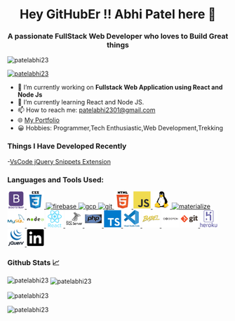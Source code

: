 <h1 align="center">Hey GitHubEr !! Abhi Patel here 👋</h1>
<h3 align="center">A passionate FullStack Web Developer who loves to Build Great things</h3>

<p align="left"> <img src="https://komarev.com/ghpvc/?username=patelabhi23&label=Profile%20views&color=0e75b6&style=flat" alt="patelabhi23" /> </p>
<p align="left"> <a href="https://github.com/ryo-ma/github-profile-trophy"><img src="https://github-profile-trophy.vercel.app/?username=patelabhi23" alt="patelabhi23" /></a> </p>

- 🔭 I’m currently working on **Fullstack Web Application using React and Node Js**
- 🌱 I’m currently learning React and Node JS.
- 📫 How to reach me: patelabhi2301@gmail.com
- 🌐 [My Portfolio](https://patel-abhi.netlify.app/)
- 😀 Hobbies: Programmer,Tech Enthusiastic,Web Development,Trekking

<h3 align="left">Things I Have Developed Recently</h3>

-[VsCode jQuery Snippets Extension ](https://marketplace.visualstudio.com/items?itemName=AbhiPatel.jquery-snippets&ssr=false#review-details)

<h3 align="left">Languages and Tools Used:</h3>
<p align="left"> 
  <a href="https://getbootstrap.com" target="_blank"> <img src="https://raw.githubusercontent.com/devicons/devicon/master/icons/bootstrap/bootstrap-plain-wordmark.svg" alt="bootstrap" width="40" height="40"/> </a> <a href="https://www.w3schools.com/css/" target="_blank"> <img src="https://raw.githubusercontent.com/devicons/devicon/master/icons/css3/css3-original-wordmark.svg" alt="css3" width="40" height="40"/> </a> 
   <a href="https://firebase.google.com/" target="_blank"> <img src="https://www.vectorlogo.zone/logos/firebase/firebase-icon.svg" alt="firebase" width="40" height="40"/> </a> <a href="https://cloud.google.com" target="_blank"> <img src="https://www.vectorlogo.zone/logos/google_cloud/google_cloud-icon.svg" alt="gcp" width="40" height="40"/> </a> <a href="https://git-scm.com/" target="_blank"> <img src="https://www.vectorlogo.zone/logos/git-scm/git-scm-icon.svg" alt="git" width="40" height="40"/> </a> <a href="https://www.w3.org/html/" target="_blank"> <img src="https://raw.githubusercontent.com/devicons/devicon/master/icons/html5/html5-original-wordmark.svg" alt="html5" width="40" height="40"/> </a> <a href="https://developer.mozilla.org/en-US/docs/Web/JavaScript" target="_blank"> <img src="https://raw.githubusercontent.com/devicons/devicon/master/icons/javascript/javascript-original.svg" alt="javascript" width="40" height="40"/> </a> <a href="https://www.linux.org/" target="_blank"> <img src="https://raw.githubusercontent.com/devicons/devicon/master/icons/linux/linux-original.svg" alt="linux" width="40" height="40"/> </a> <a href="https://materializecss.com/" target="_blank"> <img src="https://raw.githubusercontent.com/prplx/svg-logos/5585531d45d294869c4eaab4d7cf2e9c167710a9/svg/materialize.svg" alt="materialize" width="40" height="40"/> </a> <a href="https://www.mysql.com/" target="_blank"> <img src="https://raw.githubusercontent.com/devicons/devicon/master/icons/mysql/mysql-original-wordmark.svg" alt="mysql" width="40" height="40"/> </a> <a href="https://nodejs.org" target="_blank"> <img src="https://raw.githubusercontent.com/devicons/devicon/master/icons/nodejs/nodejs-original-wordmark.svg" alt="nodejs" width="40" height="40"/> </a><a href="https://reactjs.org/" target="_blank"> <img src="https://raw.githubusercontent.com/devicons/devicon/master/icons/react/react-original-wordmark.svg" alt="react" width="40" height="40"/> </a><a href="https://www.microsoft.com/en-in/sql-server/sql-server-downloads" target="_blank"> <img src="https://github.com/devicons/devicon/blob/master/icons/microsoftsqlserver/microsoftsqlserver-plain-wordmark.svg" alt="microsoftsqlserver" width="40" height="40"/></a><a href="https://www.php.net/" target="_blank"> <img src="https://github.com/devicons/devicon/blob/master/icons/php/php-original.svg" alt="php" width="40" height="40"/></a><a href="https://www.typescriptlang.org/" target="_blank"> <img src="https://github.com/devicons/devicon/blob/master/icons/typescript/typescript-original.svg" alt="typescript" width="40" height="40"/></a><a href="https://code.visualstudio.com/" target="_blank"> <img src="https://github.com/devicons/devicon/blob/master/icons/vscode/vscode-original-wordmark.svg" alt="VS Code" width="40" height="40"/></a><a href="https://babeljs.io/" target="_blank"> <img src="https://github.com/devicons/devicon/blob/master/icons/babel/babel-original.svg" alt="Babel JS" width="40" height="40"/></a><a href="https://codepen.io/patelabhi23" target="_blank"> <img src="https://github.com/devicons/devicon/blob/master/icons/codepen/codepen-original-wordmark.svg" alt="Codepen" width="40" height="40"/></a>
<a href="https://git-scm.com/" target="_blank"> <img src="https://github.com/devicons/devicon/blob/master/icons/git/git-original-wordmark.svg" alt="Git" width="40" height="40"/></a><a href="https://www.heroku.com/" target="_blank"> <img src="https://github.com/devicons/devicon/blob/master/icons/heroku/heroku-original-wordmark.svg" alt="Heroku" width="40" height="40"/></a><a href="https://jquery.com/" target="_blank"> <img src="https://github.com/devicons/devicon/blob/master/icons/jquery/jquery-original-wordmark.svg" alt="jQuery" width="40" height="40"/></a><a href="www.linkedin.com/in/patelabhi23" target="_blank"> <img src="https://github.com/devicons/devicon/blob/master/icons/linkedin/linkedin-plain.svg" alt="LinkedIn" width="40" height="40"/></a>

</p>
   
<h3 align="left"> Github Stats 📈 </h3>
<p><img align="left" src="https://github-readme-stats.vercel.app/api/top-langs/?username=patelabhi23&show_icons=true" alt="patelabhi23" />
&nbsp;<img align="center" src="https://github-readme-stats.vercel.app/api?username=patelabhi23&show_icons=true&locale=en" alt="patelabhi23" /></p>

<p><img align="center" src="https://github-readme-streak-stats.herokuapp.com/?user=patelabhi23&" alt="patelabhi23" /></p>

<p><img align="center" src="https://activity-graph.herokuapp.com/graph?username=patelabhi23&custom_title=Abhi%20Patel%20Activity%20Chart&hide_border=true&theme=github" alt="patelabhi23" /></p>
 
